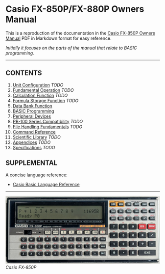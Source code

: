 # Casio FX-850P/FX-880P Owners Manual

This is a reproduction of the documentation in 
the [Casio FX-850P Owners Manual](manuals/Casio_FX-850p_Owners_Manual.pdf) PDF
in Markdown format for easy reference.

*Initially it focuses on the parts of the manual that relate to BASIC programming.*

---

## CONTENTS

1. [Unit Configuration](part-1-unit-configuration.md) *TODO*
2. [Fundamental Operation](part-2-fundamental-operation.md)  *TODO*
3. [Calculation Function](part-3-calculation-function.md)  *TODO*
4. [Formula Storage Function](part-4-formula-storage-function.md)  *TODO*
5. [Data Bank Function](part-5-data-bank-function.md)
6. [BASIC Programming](part-6-basic-programming.md)
7. [Peripheral Devices](part-7-peripheral-devices.md)
8. [PB-100 Series Compatibility](part-8-pb-100-series-compatibility.md)  *TODO*
9. [File Handling Fundamentals](part-9-file-handling-fundamentals.md) *TODO*
10. [Command Reference](part-10-command-reference.md)
11. [Scientific Library](part-11-scientific-library.md) *TODO*
12. [Appendices](part-12-appendices.md) *TODO*
13. [Specifications](specifications.md)  *TODO*

## SUPPLEMENTAL

A concise language reference:
 - [Casio Basic Language Reference](casio-basic-language-reference.md)

---

![](images/Casio-FX850P.jpg)
*Casio FX-850P*
